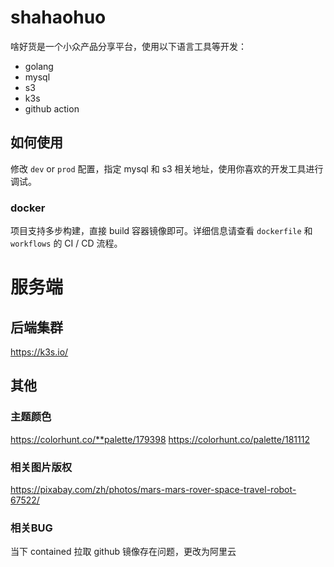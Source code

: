 # shahaohuo
啥好货是一个小众产品分享平台，使用以下语言工具等开发：
- golang
- mysql
- s3
- k3s
- github action

## 如何使用
修改 `dev` or `prod` 配置，指定 mysql 和 s3 相关地址，使用你喜欢的开发工具进行调试。

### docker 
项目支持多步构建，直接 build 容器镜像即可。详细信息请查看 `dockerfile` 和 `workflows` 的 CI / CD 流程。

# 服务端
## 后端集群
https://k3s.io/

## 其他
### 主题颜色
https://colorhunt.co/**palette/179398
https://colorhunt.co/palette/181112
### 相关图片版权
https://pixabay.com/zh/photos/mars-mars-rover-space-travel-robot-67522/

### 相关BUG
当下 contained 拉取 github 镜像存在问题，更改为阿里云
